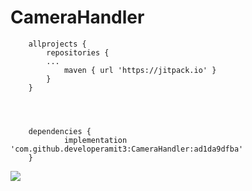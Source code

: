# CameraHandler
  
 
   		allprojects {
	 		repositories {
			...
	  			maven { url 'https://jitpack.io' }
		 	}
	 	}
  
 
 
 
 		dependencies {
	        	implementation 'com.github.developeramit3:CameraHandler:ad1da9dfba'
		}


[![](https://jitpack.io/v/developeramit3/CameraHandler.svg)](https://jitpack.io/#developeramit3/CameraHandler)
